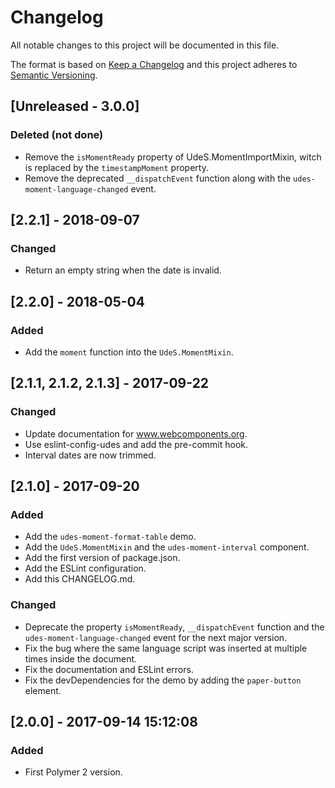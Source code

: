 # Changelog
All notable changes to this project will be documented in this file.

The format is based on [Keep a Changelog](http://keepachangelog.com/en/1.0.0/)
and this project adheres to [Semantic Versioning](http://semver.org/spec/v2.0.0.html).

## [Unreleased - 3.0.0]
### Deleted (not done)
- Remove the `isMomentReady` property of UdeS.MomentImportMixin, witch is replaced
  by the `timestampMoment` property.
- Remove the deprecated `__dispatchEvent` function along with the 
`udes-moment-language-changed` event.


## [2.2.1] - 2018-09-07
### Changed
- Return an empty string when the date is invalid.

## [2.2.0] - 2018-05-04
### Added
- Add the `moment` function into the `UdeS.MomentMixin`.


## [2.1.1, 2.1.2, 2.1.3] - 2017-09-22
### Changed
- Update documentation for www.webcomponents.org.
- Use eslint-config-udes and add the pre-commit hook.
- Interval dates are now trimmed.


## [2.1.0] - 2017-09-20
### Added
- Add the `udes-moment-format-table` demo.
- Add the `UdeS.MomentMixin` and the `udes-moment-interval` component.
- Add the first version of package.json.
- Add the ESLint configuration.
- Add this CHANGELOG.md.

### Changed
- Deprecate the property `isMomentReady`, `__dispatchEvent` function  and the 
  `udes-moment-language-changed` event for the next major version.
- Fix the bug where the same language script was inserted at multiple times 
  inside the document.
- Fix the documentation and ESLint errors.
- Fix the devDependencies for the demo by adding the `paper-button` element.


## [2.0.0] - 2017-09-14 15:12:08
### Added
- First Polymer 2 version.

